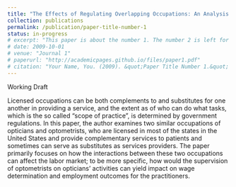 ```yaml
---
title: "The Effects of Regulating Overlapping Occupations: An Analysis for Opticians and Optometrists"
collection: publications
permalink: /publication/paper-title-number-1
status: in-progress
# excerpt: "This paper is about the number 1. The number 2 is left for future work."
# date: 2009-10-01
# venue: "Journal 1"
# paperurl: "http://academicpages.github.io/files/paper1.pdf"
# citation: "Your Name, You. (2009). &quot;Paper Title Number 1.&quot; <i>Journal 1</i>. 1(1)."
---
```


Working Draft

Licensed occupations can be both complements to and substitutes for one another in
providing a service, and the extent as of who can do what tasks, which is the so called “scope of
practice”, is determined by government regulations. In this paper, the author examines two
similar occupations of opticians and optometrists, who are licensed in most of the states in the
United States and provide complementary services to patients and sometimes can serve as
substitutes as services providers. The paper primarily focuses on how the interactions between these two
occupations can affect the labor market; to be more specific, how would the supervision of
optometrists on opticians’ activities can yield impact on wage determination and employment
outcomes for the practitioners.
